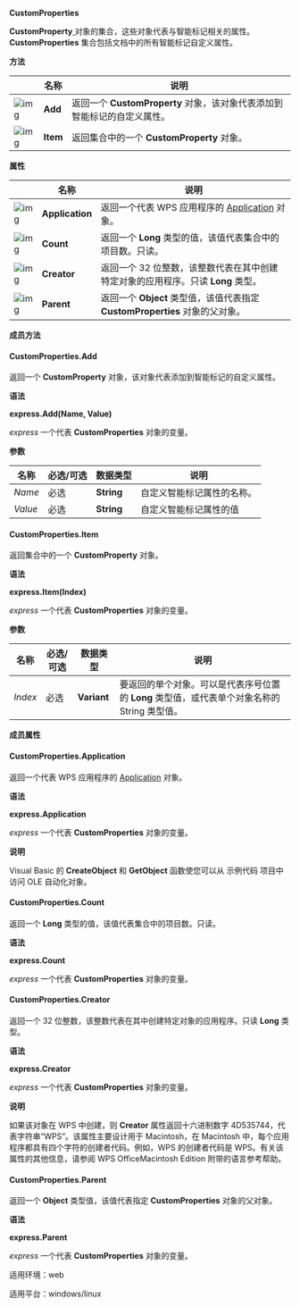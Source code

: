 **CustomProperties** 



**CustomProperty**[ ](https://qn.cache.wpscdn.cn/encs/doc/office_v19/apiObjectTemplate.htm?page=topics/WPS%20%E5%9F%BA%E7%A1%80%E6%8E%A5%E5%8F%A3/%E6%96%87%E5%AD%97%20API%20%E5%8F%82%E8%80%83/CustomProperty/CustomProperty%20.htm#jsObject_CustomProperty)对象的集合，这些对象代表与智能标记相关的属性。**CustomProperties** 集合包括文档中的所有智能标记自定义属性。

**方法**

|                                                              | 名称     | 说明                                                         |
| ------------------------------------------------------------ | -------- | ------------------------------------------------------------ |
| ![img](https://qn.cache.wpscdn.cn/encs/doc/office_v19/gif/methods.gif) | **Add**  | 返回一个 **CustomProperty** 对象，该对象代表添加到智能标记的自定义属性。 |
| ![img](https://qn.cache.wpscdn.cn/encs/doc/office_v19/gif/methods.gif) | **Item** | 返回集合中的一个 **CustomProperty** 对象。                   |

**属性**

|                                                              | 名称            | 说明                                                         |
| ------------------------------------------------------------ | --------------- | ------------------------------------------------------------ |
| ![img](https://qn.cache.wpscdn.cn/encs/doc/office_v19/gif/properties.gif) | **Application** | 返回一个代表 WPS 应用程序的 [Application](https://qn.cache.wpscdn.cn/encs/doc/office_v19/apiObjectTemplate.htm?page=topics/WPS%20%E5%9F%BA%E7%A1%80%E6%8E%A5%E5%8F%A3/%E6%96%87%E5%AD%97%20API%20%E5%8F%82%E8%80%83/Application/Application%20.htm#jsObject_Application) 对象。 |
| ![img](https://qn.cache.wpscdn.cn/encs/doc/office_v19/gif/properties.gif) | **Count**       | 返回一个 **Long** 类型的值，该值代表集合中的项目数。只读。   |
| ![img](https://qn.cache.wpscdn.cn/encs/doc/office_v19/gif/properties.gif) | **Creator**     | 返回一个 32 位整数，该整数代表在其中创建特定对象的应用程序。只读 **Long** 类型。 |
| ![img](https://qn.cache.wpscdn.cn/encs/doc/office_v19/gif/properties.gif) | **Parent**      | 返回一个 **Object** 类型值，该值代表指定 **CustomProperties** 对象的父对象。 |

**成员方法**

#### **CustomProperties.Add**

返回一个 **CustomProperty** 对象，该对象代表添加到智能标记的自定义属性。

**语法**

**express.Add(Name, Value)**

*express*   一个代表 **CustomProperties** 对象的变量。

**参数**

| **名称** | **必选/可选** | **数据类型** | **说明**                   |
| -------- | ------------- | ------------ | -------------------------- |
| *Name*   | 必选          | **String**   | 自定义智能标记属性的名称。 |
| *Value*  | 必选          | **String**   | 自定义智能标记属性的值     |

#### **CustomProperties.Item**

返回集合中的一个 **CustomProperty** 对象。

**语法**

**express.Item(Index)**

*express*   一个代表 **CustomProperties** 对象的变量。

**参数**

| **名称** | **必选/可选** | **数据类型** | **说明**                                                     |
| -------- | ------------- | ------------ | ------------------------------------------------------------ |
| *Index*  | 必选          | **Variant**  | 要返回的单个对象。可以是代表序号位置的 **Long** 类型值，或代表单个对象名称的 String 类型值。 |

**成员属性**

#### **CustomProperties.Application**

返回一个代表 WPS 应用程序的 [Application](https://qn.cache.wpscdn.cn/encs/doc/office_v19/apiObjectTemplate.htm?page=topics/WPS%20%E5%9F%BA%E7%A1%80%E6%8E%A5%E5%8F%A3/%E6%96%87%E5%AD%97%20API%20%E5%8F%82%E8%80%83/Application/Application%20.htm#jsObject_Application) 对象。

**语法**

**express.Application**

*express*   一个代表 **CustomProperties** 对象的变量。

**说明**

Visual Basic 的 **CreateObject** 和 **GetObject** 函数使您可以从 示例代码 项目中访问 OLE 自动化对象。

#### **CustomProperties.Count**

返回一个 **Long** 类型的值，该值代表集合中的项目数。只读。

**语法**

**express.Count**

*express*   一个代表 **CustomProperties** 对象的变量。

#### **CustomProperties.Creator**

返回一个 32 位整数，该整数代表在其中创建特定对象的应用程序。只读 **Long** 类型。

**语法**

**express.Creator**

*express*   一个代表 **CustomProperties** 对象的变量。

**说明**

如果该对象在 WPS 中创建，则 **Creator** 属性返回十六进制数字 4D535744，代表字符串“WPS”。该属性主要设计用于 Macintosh，在 Macintosh 中，每个应用程序都具有四个字符的创建者代码。例如，WPS 的创建者代码是 WPS。有关该属性的其他信息，请参阅 WPS OfficeMacintosh Edition 附带的语言参考帮助。

#### **CustomProperties.Parent**

返回一个 **Object** 类型值，该值代表指定 **CustomProperties** 对象的父对象。

**语法**

**express.Parent**

*express*   一个代表 **CustomProperties** 对象的变量。

适用环境：web

适用平台：windows/linux